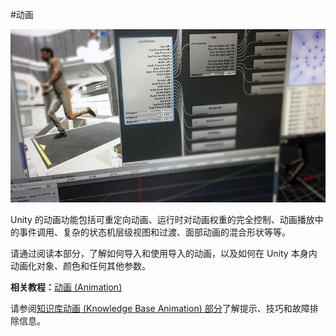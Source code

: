 #动画

![Unity 中的动画](../uploads/Main/AnimationIntroPic.jpg)

Unity 的动画功能包括可重定向动画、运行时对动画权重的完全控制、动画播放中的事件调用、复杂的状态机层级视图和过渡、面部动画的混合形状等等。

请通过阅读本部分，了解如何导入和使用导入的动画，以及如何在 Unity 本身内动画化对象、颜色和任何其他参数。

**相关教程：**[动画 (Animation)](http://unity3d.com/learn/tutorials/topics/animation)

请参阅[知识库动画 (Knowledge Base Animation) 部分](https://support.unity3d.com/hc/en-us/sections/201271005-Animation)了解提示、技巧和故障排除信息。
